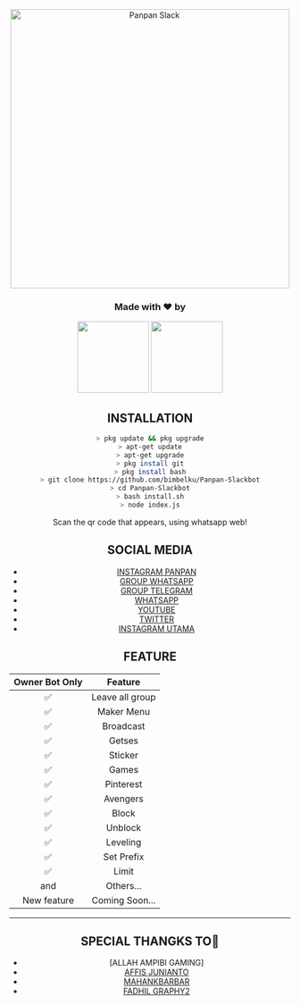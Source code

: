<div align="center">
<img src="https:https://images4.alphacoders.com/641/641968.jpg" alt="Panpan Slack" width="500" />


<h3 align="center">Made with ❤️ by</h3>
<p align="center">
  <a href="https://github.com/MrK4ZUT0"><img src="https://avatars.githubusercontent.com/u/76678504?s=400&u=85145113789bd1b2db84778ce7eefc30aa017383&v=4" height="128" width="128" /></a>
  <a href="https://github.com/affisjunianto"><img src="https://j.top4top.io/p_18503y4jm1.jpg" height="128" width="128" /></a>
 </p>
  
## INSTALLATION

```bash
> pkg update && pkg upgrade
> apt-get update
> apt-get upgrade
> pkg install git
> pkg install bash
> git clone https://github.com/bimbelku/Panpan-Slackbot
> cd Panpan-Slackbot
> bash install.sh
> node index.js
```

Scan the qr code that appears, using whatsapp web!



## SOCIAL MEDIA

* [INSTAGRAM PANPAN](https://instagram.com/kaumbodoh_)
* [GROUP WHATSAPP](https://chat.whatsapp.com/IOH07I8Ud9R46soSkt2EB7)
* [GROUP TELEGRAM](https://t.me/joinchat/FT_-G7e136-CWXTM)
* [WHATSAPP](https://api.whatsapp.com/send?phone=6282236929603&text=Assalamualaikum)
* [YOUTUBE](https://youtube.com/channel/UCdQHlF_G7XUaPCSHw-WMS0g)
* [TWITTER](https://twitter.com/kaumbodoh)
* [INSTAGRAM UTAMA](https://Instagram.com/apasih.pan)

## FEATURE

| Owner Bot Only  |              Feature                |
| :------------: | :---------------------------------------------: |
|         ✅          |   Leave all group                   |
|         ✅          |   Maker Menu                    |
|         ✅          |   Broadcast                      |
|         ✅          |   Getses                      |
|         ✅          |   Sticker                      |
|         ✅          |   Games                                |
|         ✅          |   Pinterest                          |
|         ✅          |   Avengers                            |
|         ✅          |   Block                      |
|         ✅          |   Unblock                      |
|         ✅          |   Leveling                        |
|         ✅          |   Set Prefix                      |
|         ✅          |   Limit                          |
|         and        |  Others...                     |
| New feature |  Coming Soon...             |

---

## SPECIAL THANGKS TO🤝
* [ALLAH AMPIBI GAMING]
* [AFFIS JUNIANTO](https://github.com/affisjunianto/botwasapv3)
* [MAHANKBARBAR](https://github.com/MhankBarBar)
* [FADHIL GRAPHY2](https://github.com/FdhlGraphy)
